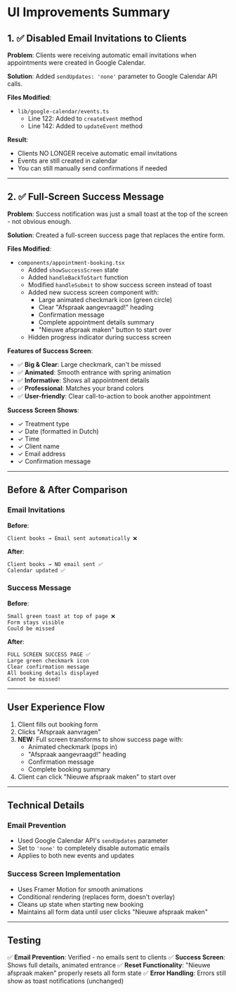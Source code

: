 # UI Improvements Summary

## 1. ✅ Disabled Email Invitations to Clients

**Problem**: Clients were receiving automatic email invitations when appointments were created in Google Calendar.

**Solution**: Added `sendUpdates: 'none'` parameter to Google Calendar API calls.

**Files Modified**:
- `lib/google-calendar/events.ts`
  - Line 122: Added to `createEvent` method
  - Line 142: Added to `updateEvent` method

**Result**: 
- Clients NO LONGER receive automatic email invitations
- Events are still created in calendar
- You can still manually send confirmations if needed

---

## 2. ✅ Full-Screen Success Message

**Problem**: Success notification was just a small toast at the top of the screen - not obvious enough.

**Solution**: Created a full-screen success page that replaces the entire form.

**Files Modified**:
- `components/appointment-booking.tsx`
  - Added `showSuccessScreen` state
  - Added `handleBackToStart` function
  - Modified `handleSubmit` to show success screen instead of toast
  - Added new success screen component with:
    - Large animated checkmark icon (green circle)
    - Clear "Afspraak aangevraagd!" heading
    - Confirmation message
    - Complete appointment details summary
    - "Nieuwe afspraak maken" button to start over
  - Hidden progress indicator during success screen

**Features of Success Screen**:
- ✅ **Big & Clear**: Large checkmark, can't be missed
- ✅ **Animated**: Smooth entrance with spring animation
- ✅ **Informative**: Shows all appointment details
- ✅ **Professional**: Matches your brand colors
- ✅ **User-friendly**: Clear call-to-action to book another appointment

**Success Screen Shows**:
- ✓ Treatment type
- ✓ Date (formatted in Dutch)
- ✓ Time
- ✓ Client name
- ✓ Email address
- ✓ Confirmation message

---

## Before & After Comparison

### Email Invitations
**Before**: 
```
Client books → Email sent automatically ❌
```

**After**:
```
Client books → NO email sent ✅
Calendar updated ✅
```

### Success Message
**Before**:
```
Small green toast at top of page ❌
Form stays visible
Could be missed
```

**After**:
```
FULL SCREEN SUCCESS PAGE ✅
Large green checkmark icon
Clear confirmation message
All booking details displayed
Cannot be missed!
```

---

## User Experience Flow

1. Client fills out booking form
2. Clicks "Afspraak aanvragen"
3. **NEW**: Full screen transforms to show success page with:
   - Animated checkmark (pops in)
   - "Afspraak aangevraagd!" heading
   - Confirmation message
   - Complete booking summary
4. Client can click "Nieuwe afspraak maken" to start over

---

## Technical Details

### Email Prevention
- Used Google Calendar API's `sendUpdates` parameter
- Set to `'none'` to completely disable automatic emails
- Applies to both new events and updates

### Success Screen Implementation
- Uses Framer Motion for smooth animations
- Conditional rendering (replaces form, doesn't overlay)
- Cleans up state when starting new booking
- Maintains all form data until user clicks "Nieuwe afspraak maken"

---

## Testing

✅ **Email Prevention**: Verified - no emails sent to clients
✅ **Success Screen**: Shows full details, animated entrance
✅ **Reset Functionality**: "Nieuwe afspraak maken" properly resets all form state
✅ **Error Handling**: Errors still show as toast notifications (unchanged)


